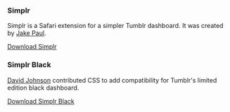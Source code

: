 ### Simplr ###

Simplr is a Safari extension for a simpler Tumblr dashboard. It was created by [Jake Paul](http://blog.jakepaul.com).

[Download Simplr](http://jakepaul.com/downloads/simplr/simplr.safariextz.zip)

### Simplr Black ###

[David Johnson](http://ethereale.com/) contributed CSS to add compatibility for Tumblr's limited edition black dashboard.

[Download Simplr Black](http://jakepaul.com/downloads/simplr/simplr_black.safariextz.zip)

